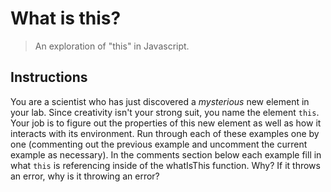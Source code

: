 # What is this?
> An exploration of "this" in Javascript.

## Instructions
You are a scientist who has just discovered a *mysterious* new element in your lab. Since creativity isn't your strong suit, you name the element `this`. Your job is to figure out the properties of this new element as well as how it interacts with its environment. Run through each of these examples one by one (commenting out the previous example and uncomment the current example as 
necessary). In the comments section below each example fill in what `this` is referencing inside of the whatIsThis function. Why? If it throws an error, why is it throwing an error?
